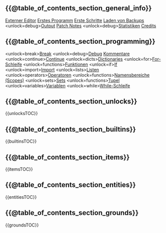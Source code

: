 ## {{@table_of_contents_section_general_info}}
[Externer Editor](docs/external_editor.md)      [Erstes Programm](docs/first_program.md)      [Erste Schritte](docs/getting_started.md)      [Laden von Backups](docs/backup.md)      <unlock=debug>[Output](docs/output.md)      </unlock>[Patch Notes](docs/patchnotes.md)      <unlock=debug>[Statistiken](docs/stats.md)      </unlock>      [Credits](docs/credits.md)

## {{@table_of_contents_section_programming}}
<unlock=break>[Break](docs/scripting/break.md)      </unlock><unlock=debug>[Debug](docs/scripting/debug.md)      </unlock>[Kommentare](docs/scripting/comments.md)      <unlock=continue>[Continue](docs/scripting/continue.md)      </unlock><unlock=dicts>[Dictionaries](docs/scripting/dicts.md)      </unlock><unlock=for>[For-Schleife](docs/scripting/for.md)      </unlock><unlock=functions>[Funktionen](docs/scripting/functions.md)      </unlock><unlock=if>[If](docs/scripting/if.md)      </unlock><unlock=import>[Import](docs/scripting/import.md)      </unlock><unlock=lists>[Listen](docs/scripting/lists.md)      </unlock><unlock=operators>[Operatoren](docs/scripting/operators.md)      </unlock><unlock=functions>[Namensbereiche (Scopes)](docs/scripting/scopes.md)      </unlock><unlock=sets>[Sets](docs/scripting/sets.md)      </unlock><unlock=functions>[Tupel](docs/scripting/tuples.md)      </unlock><unlock=variables>[Variablen](docs/scripting/variables.md)      </unlock><unlock=while>[While-Schleife](docs/scripting/while.md)      </unlock>

## {{@table_of_contents_section_unlocks}}
{{unlocksTOC}}

## {{@table_of_contents_section_builtins}}
{{builtinsTOC}}

## {{@table_of_contents_section_items}}
{{itemsTOC}}

## {{@table_of_contents_section_entities}}
{{entitiesTOC}}

## {{@table_of_contents_section_grounds}}
{{groundsTOC}}